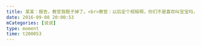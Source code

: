 ```yaml
---
title: 某某：报告，教官我鞋子掉了。<br>教官：以后定个规矩啊，你们不是喜欢叫宝宝吗，鞋子被踩的对踩你的说，你踩到我了，宝宝很生气😠，后果很严重😂，踩的人说，对不起😔，宝宝😂<br>某某：报告，教官你开始没让我提鞋子<br>教官：那对不起啊😳，宝宝😂
date: 2016-09-08 20:00:53
mCategories: [说说]
type: moment
time: t200053
---
```


